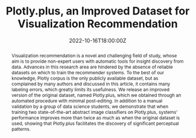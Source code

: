 ---
title: Plotly.plus, an Improved Dataset for Visualization Recommendation


event: 31st ACM International Conference on Information & Knowledge Management
event_url: https://www.cikm2022.org/

location: Online

summary: In this short paper, we explored the challenges and solutions of considering a specific plot as (non)significative from a perceptual point-of-view.
abstract: Visualization recommendation is a novel and challenging field of study, whose aim is to provide non-expert users with automatic tools for insight discovery from data. Advances in this research area are hindered by the absence of reliable datasets on which to train the recommender systems. To the best of our knowledge, Plotly corpus is the only publicly available dataset, but as complained by many authors and discussed in this article, it contains many labeling errors, which greatly limits its usefulness. We release an improved version of the original dataset, named Plotly.plus, which we obtained through  an automated procedure with minimal post-editing. In addition to a manual validation by a group of data science students, we demonstrate that when training two state-of-the-art abstract image classifiers on Plotly.plus, systems' performance improves more than twice as much as when the original dataset is used,  showing that Plotly.plus facilitates the discovery of significant perceptual patterns.

# Talk start and end times.
#   End time can optionally be hidden by prefixing the line with `#`.
date: '2022-10-16T18:00:00Z'
date_end: '2022-10-16T18:10:00Z'
all_day: false

authors: [Luca Podo, Paola Velardi]
tags: [visualisation recommendation, data analytics, ML4Viz, machine learning]

# Is this a featured talk? (true/false)
featured: true

image:
  caption: 'Image credit: [**Lorenzo Madeddu**] (https://www.lorenzomadeddu.com/talk/challenges-and-solutions-to-the-student-dropout-prediction-problem-in-online-courses/featured.png)'
  focal_point: Right


# links:
#   - icon: twitter
#     icon_pack: fab
#     name: Follow
#     url: https://twitter.com/georgecushen
url_code: ''
url_pdf: '{{% staticref "uploads/CIKM2022_poster.pdf" "newtab" %}}Download the poster{{% /staticref %}}'
url_slides: 'https://www.canva.com/design/DAFLolYPE4U/Dkb07e1Rh5mDvnB4ax-K2w/view'
url_video: 'https://files.atypon.com/acm/22258c8949c3a7a9f885261c838eeada'
# Markdown Slides (optional).
#   Associate this talk with Markdown slides.
#   Simply enter your slide deck's filename without extension.
#   E.g. `slides = "example-slides"` references `content/slides/example-slides.md`.
#   Otherwise, set `slides = ""`.
#slides: example

# Projects (optional).
#   Associate this post with one or more of your projects.
#   Simply enter your project's folder or file name without extension.
#   E.g. `projects = ["internal-project"]` references `content/project/deep-learning/index.md`.
#   Otherwise, set `projects = []`.
#projects:
#  - example
---